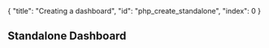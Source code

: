 <meta>
{
    "title": "Creating a dashboard",
    "id": "php_create_standalone",
    "index": 0
}
</meta>

## Standalone Dashboard
